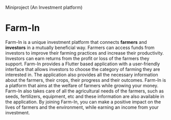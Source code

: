 Miniproject (An Investment platform)

<h1>Farm-In</h1>
<p>
Farm-In is a unique investment platform that connects <b>farmers</b> and <b>investors</b> in a mutually beneficial way. Farmers can access funds from investors to improve their farming practices and increase their productivity. Investors can earn returns from the profit or loss of the farmers they support. Farm-In provides a Flutter based application with a user-friendly interface that allows investors to choose the category of farming they are interested in. The application also provides all the necessary information about the farmers, their crops, their progress and their outcomes. Farm-In is a platform that aims at the welfare of farmers while growing your money. Farm-In also takes care of all the agricultural needs of the farmers, such as seeds, fertilizers, equipment, etc  and these information are also available in the application. By joining Farm-In, you can make a positive impact on the lives of farmers and the environment, while earning an income from your investment.
</p>
